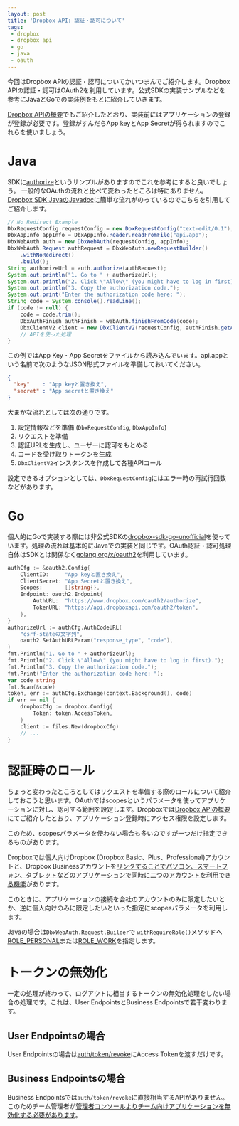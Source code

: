 ```yaml
---
layout: post
title: 'Dropbox API: 認証・認可について'
tags:
 - dropbox
 - dropbox api
 - go
 - java
 - oauth
---
```


今回はDropbox APIの認証・認可についてかいつまんでご紹介します。Dropbox APIの認証・認可はOAuth2を利用しています。公式SDKの実装サンプルなどを参考にJavaとGoでの実装例をもとに紹介していきます。

[Dropbox APIの概要](/2017/12/08/dropbox-api-overview/)でもご紹介したとおり、実装前にはアプリケーションの登録が登録が必要です。登録がすんだらApp keyとApp Secretが得られますのでこれらを使いましょう。

# Java

SDKに[authorize](https://github.com/dropbox/dropbox-sdk-java/tree/master/examples/authorize)というサンプルがありますのでこれを参考にすると良いでしょう。
一般的なOAuthの流れと比べて変わったところは特にありません。[Dropbox SDK JavaのJavadoc](https://dropbox.github.io/dropbox-sdk-java/api-docs/v2.1.x/)に簡単な流れがのっているのでこちらを引用してご紹介します。

```java
// No Redirect Example
DbxRequestConfig requestConfig = new DbxRequestConfig("text-edit/0.1");
DbxAppInfo appInfo = DbxAppInfo.Reader.readFromFile("api.app");
DbxWebAuth auth = new DbxWebAuth(requestConfig, appInfo);
DbxWebAuth.Request authRequest = DbxWebAuth.newRequestBuilder()
    .withNoRedirect()
    .build();
String authorizeUrl = auth.authorize(authRequest);
System.out.println("1. Go to " + authorizeUrl);
System.out.println("2. Click \"Allow\" (you might have to log in first).");
System.out.println("3. Copy the authorization code.");
System.out.print("Enter the authorization code here: ");
String code = System.console().readLine();
if (code != null) {
    code = code.trim();
    DbxAuthFinish authFinish = webAuth.finishFromCode(code);
    DbxClientV2 client = new DbxClientV2(requestConfig, authFinish.getAccessToken());
    // APIを使った処理
}
```

この例ではApp Key・App Secretをファイルから読み込んでいます。api.appという名前で次のようなJSON形式ファイルを準備しておいてください。

```json
{
  "key"    : "App keyと置き換え",
  "secret" : "App secretと置き換え"
}
```
 
大まかな流れとしては次の通りです。

1. 設定情報などを準備 (`DbxRequestConfig`, `DbxAppInfo`)
2. リクエストを準備
3. 認証URLを生成し、ユーザーに認可をもとめる
4. コードを受け取りトークンを生成
5. `DbxClientV2`インスタンスを作成して各種APIコール

設定できるオプションとしては、`DbxRequestConfig`にはエラー時の再試行回数などがあります。

# Go

個人的にGoで実装する際には非公式SDKの[dropbox-sdk-go-unofficial](https://github.com/dropbox/dropbox-sdk-go-unofficial)を使っています。処理の流れは基本的にJavaでの実装と同じです。OAuth認証・認可処理自体はSDKとは関係なく[golang.org/x/oauth2](https://godoc.org/golang.org/x/oauth2)を利用しています。

```go
authCfg := &oauth2.Config{
	ClientID:     "App keyと置き換え",
	ClientSecret: "App Secretと置き換え",
	Scopes:       []string{},
	Endpoint: oauth2.Endpoint{
		AuthURL:  "https://www.dropbox.com/oauth2/authorize",
		TokenURL: "https://api.dropboxapi.com/oauth2/token",
	},
}
authorizeUrl := authCfg.AuthCodeURL(
	"csrf-stateの文字列",
	oauth2.SetAuthURLParam("response_type", "code"),
)
fmt.Println("1. Go to " + authorizeUrl);
fmt.Println("2. Click \"Allow\" (you might have to log in first).");
fmt.Println("3. Copy the authorization code.");
fmt.Print("Enter the authorization code here: ");
var code string
fmt.Scan(&code)
token, err := authCfg.Exchange(context.Background(), code)
if err == nil {
	dropboxCfg := dropbox.Config{
		Token: token.AccessToken,
	}
	client := files.New(dropboxCfg)
	// ...
}
```

# 認証時のロール

ちょっと変わったところとしてはリクエストを準備する際のロールについて紹介しておこうと思います。OAuthではscopesというパラメータを使ってアプリケーションに対し、認可する範囲を設定します。Dropboxでは[Dropbox APIの概要](/2017/12/08/dropbox-api-overview/)にてご紹介したとおり、アプリケーション登録時にアクセス権限を設定します。

このため、scopesパラメータを使わない場合も多いのですが一つだけ指定できるものがあります。

Dropboxでは個人向けDropbox (Dropbox Basic、Plus、Professional)アカウントと、Dropbox Businessアカウントを[リンクすることでパソコン、スマートフォン、タブレットなどのアプリケーションで同時に二つのアカウントを利用できる機能](https://www.dropbox.com/help/business/connect-personal-work-account)があります。

このときに、アプリケーションの接続を会社のアカウントのみに限定したいとか、逆に個人向けのみに限定したいといった指定にscopesパラメータを利用します。

Javaの場合は`DbxWebAuth.Request.Builder`で `withRequireRole()`メソッドへ[ROLE_PERSONAL](https://dropbox.github.io/dropbox-sdk-java/api-docs/v2.1.x/com/dropbox/core/DbxWebAuth.html#ROLE_PERSONAL)または[ROLE_WORK](https://dropbox.github.io/dropbox-sdk-java/api-docs/v2.1.x/com/dropbox/core/DbxWebAuth.html#ROLE_WORK)を指定します。

# トークンの無効化

一定の処理が終わって、ログアウトに相当するトークンの無効化処理をしたい場合の処理です。これは、User EndpointsとBusiness Endpointsで若干変わります。

## User Endpointsの場合

User Endpointsの場合は[auth/token/revoke](https://www.dropbox.com/developers/documentation/http/documentation#auth-token-revoke)にAccess Tokenを渡すだけです。

## Business Endpointsの場合

Business Endpointsでは`auth/token/revoke`に直接相当するAPIがありません。このためチーム管理者が[管理者コンソールよりチーム向けアプリケーションを無効化する必要があります](https://www.dropbox.com/help/business/business-api#manage)。

